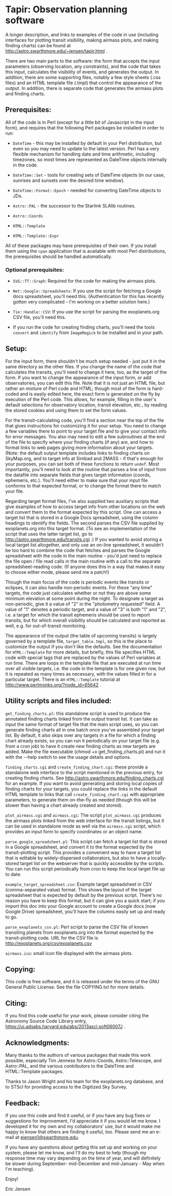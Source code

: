 # Tapir: Observation planning software

A longer description, and links to examples of the code in use
(including interfaces for plotting transit visibility, making airmass
plots, and making finding charts) can be found at
http://astro.swarthmore.edu/~jensen/tapir.html .


There are two main parts to the software: the form that accepts the
input parameters (observing location, any constraints), and the code
that takes this input, calculates the visibility of events, and
generates the output.  In addition, there are some supporting files,
notably a few style sheets (.css files) and an HTML template file
(.tmpl) that control the appearance of the output.  In addition, there
is separate code that generates the airmass plots and finding charts. 

## Prerequisites:

All of the code is in Perl (except for a little bit of Javascript in
the input form), and requires that the following Perl packages be
installed in order to run:

* `DateTime` - this may be installed by default in your Perl distribution,
but even so you may need to update to the latest version.  Perl has a
very flexible mechanism for handling date and time arithmetic,
including timezones, so most times are represented as DateTime objects
internally in the code.

* `DateTime::Set` - tools for creating sets of DateTime objects (in our
case, sunrises and sunsets over the desired time window).

* `DateTime::Format::Epoch` - needed for converting DateTime objects to
JDs. 

* `Astro::PAL` - the successor to the Starlink SLAlib routines.
* `Astro::Coords`

* `HTML::Template`
* `HTML::Template::Expr`

All of these packages may have prerequisites of their own.  If you
install them using the `cpan` application that is available with most
Perl distributions, the prerequisites should be handled
automatically. 


### Optional prerequisites:

* `SVG::TT::Graph`:  Required for the code for making the airmass plots. 

* `Net::Google::Spreadsheets`: If you use the script for fetching a Google docs spreadsheet, you'll
need this.  (Authentication for this has recently gotten very complicated - I'm working on a better solution here.) 

* `Tie::Handle::CSV`: If you use the script for parsing
the exoplanets.org CSV file, you'll need this. 

* If you run the code for creating finding charts, you'll need the tools
`convert` and `identify` from `ImageMagick` to be installed and in your
path. 


## Setup:

For the input form, there shouldn't be much setup needed - just put it
in the same directory as the other files.  If you change the name of
the code that calculates the transits, you'll need to change it here,
too, as the target of the form.   If you want to change the appearance
of the input form, or add observatories, you can edit this file.  Note
that it is not just an HTML file, but rather an mixture of Perl code
and HTML; though most of the form is hard-coded and is easily edited
here, the exact form is generated on the fly by execution of the Perl
code.  This allows, for example, filling in the user's default
selections for observatory location, transit elevation, etc., by
reading the stored cookies and using them to set the form values. 

For the transit-calculating code, you'll find a section near the top
of the file that gives instructions for customizing it for your
setup.  You need to change a few variables there to point to your
target file and to give your contact info for error messages.  You
also may need to edit a few subroutines at the end of the file to
specify where your finding charts (if any) are, and how to format
links to web pages giving more information about your targets.  (Note:
the default output template includes links to finding charts on
SkyMap.org, and to target info at Simbad and 2MASS - if that's enough
for your purposes, you can set both of these functions to return
`undef`.   Most importantly, you'll need to look at the routine that
parses a line of input from the datafile into separate fields that
gives target information (coords, ephemeris, etc.).  You'll need
either to make sure that your input file conforms to that expected
format, or to change the format there to match your file.  

Regarding target format files, I've also supplied two auxiliary
scripts that give examples of how to access target info from other
locations on the web and convert them to the format expected by this
script.  One can access a target list that is stored in a Google Docs
spreadsheet, using the column headings to identify the fields.  The
second parses the CSV file supplied by exoplanets.org into this target
format.  (To see an implementation of the script that uses the latter
target list, go to http://astro.swarthmore.edu/transits.cgi .)  If you
wanted to avoid storing a local target list altogether, and only use
an on-line spreadsheet, it wouldn't be too hard to combine the code
that fetches and parses the Google spreadsheet with the code in the
main routine - you'd just need to replace the file open / file read
calls in the main routine with a call to the separate
spreadsheet-reading code.  (If anyone does this in a way that makes it
easy to choose either mode, please send me a patch!) 

Though the main focus of the code is periodic events like transits or
eclipses, it can also handle non-periodic events.  For these "any
time" targets, the code just calculates whether or not they are above
some minimum elevation at some point during the night.  To designate a
target as non-periodic, give it a value of "2" in the "photometry
requested" field.  A value of "1" denotes a periodic target, and a
value of "3" is both "1" and "2", i.e. a target for which the transit
ephemeris should be used to report transits, but for which overall
visibility should be calculated and reported as well, e.g. for
out-of-transit monitoring. 

The appearance of the output (the table of upcoming transits) is
largely governed by a template file, `target_table.tmpl`, so this is the
place to customize the output if you don't like the defaults.  See the
documentation for `HTML::Template` for more details, but briefly, this
file specifies HTML code with special tags that are replaced by the
values of Perl variables at run time.  There are loops in the template
file that are executed at run time over all visible targets, i.e. the
code in the template is for one given row, but it is repeated as many
times as necessary, with the values filled in for a particular target.
There is an `HTML::Template` tutorial at
http://www.perlmonks.org/?node_id=65642 .


## Utility scripts and files included:

`get_finding_charts.pl`: this standalone script is used to produce the
annotated finding charts linked from the output transit list.  It can
take as input the same format of target file that the main script
uses, so you can generate finding charts all in one batch once you've
assembled your target list.  By default, it also skips over any
targets in a file for which a finding chart already exists, so you can
run it periodically on your target file (e.g. from a cron job) to have
it create new finding charts as new targets are added.  Make the file
executable (chmod +x get_finding_charts.pl) and run it with the --help
switch to see the usage details and options. 

`finding_charts.cgi` and `create_finding_chart.cgi`: these provide a
standalone web interface to the script mentioned in the previous
entry, for creating finding charts.  See
http://astro.swarthmore.edu/finding_charts.cgi for an example.  If you
want to avoid generating and storing local copies of finding charts
for your targets, you could replace the links in the default HTML
template to links that call `create_finding_chart.cgi` with appropriate
parameters, to generate them on-the-fly as needed (though this will be
slower than having a chart already created and stored). 

`plot_airmass.cgi` and `airmass.cgi`: The script `plot_airmass.cgi` produces 
the airmass plots linked from the web interface for the transit
listings, but it can be used in standalone mode as well via the
`airmass.cgi` script, which provides an input form to specify
coordinates or an object name.

`parse_google_spreadsheet.pl`:  This script can fetch a target list that
is stored in a Google spreadsheet, and convert it to the format
expected by the transit-plotting script.  This provides a convenient
way to have a target list that is editable by widely-dispersed
collaborators, but also to have a locally-stored target list on the
webserver that is quickly accessible by the scripts.  You can run this
script periodically from cron to keep the local target file up to
date. 

`example_target_spreadsheet.csv`: Example target spreadsheet in CSV
(comma-separated value) format.  This shows the layout of the target
spreadsheet that is expected by default by the previous
script. There's no reason you have to keep this format, but it can
give you a quick start; if you import this doc into your Google
account to create a Google docs (now Google Drive) spreadsheet, you'll
have the columns easily set up and ready to go.

`parse_exoplanets_csv.pl`: Perl script to parse the CSV file of known
transiting planets from exoplanets.org into the format expected by the
transit-plotting code.  URL for the CSV file is 
http://exoplanets.org/csv/exoplanets.csv

`airmass.ico`: small icon file displayed with the airmass plots.


## Copying: 

This code is free software, and it is released under the terms of the
GNU General Public License.  See the file COPYING.txt for more
details. 

## Citing: 

If you find this code useful for your work, please consider citing the
Astronomy Source Code Library entry, https://ui.adsabs.harvard.edu/abs/2013ascl.soft06007J .

## Acknowledgments:

Many thanks to the authors of various packages that made this work
possible, especially Tim Jenness for Astro::Coords, Astro::Telescope,
and Astro::PAL, and the various contributors to the DateTime and
HTML::Template packages. 

Thanks to Jason Wright and his team for the exoplanets.org database,
and to STScI for providing access to the Digitized Sky Survey. 


## Feedback:

If you use this code and find it useful, or if you have any bug fixes
or suggestions for improvement, I'd appreciate it if you would let me
know.  I developed it for my own and my collaborators' use, but it
would make me happy to know that others are finding it useful, too.
Please send me an e-mail at ejensen1@swarthmore.edu. 

If you have any questions about getting this set up and working on
your system, please let me know, and I'll do my best to help (though
my response time may vary depending on the time of year, and will
definitely be slower during September- mid-December and mid-January -
May when I'm teaching). 

Enjoy!

Eric Jensen



